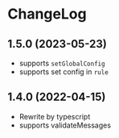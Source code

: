 # ChangeLog

## 1.5.0 (2023-05-23)

- supports `setGlobalConfig`
- supports set config in `rule`

## 1.4.0 (2022-04-15)

- Rewrite by typescript
- supports validateMessages

